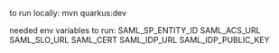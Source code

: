 to run locally:
mvn quarkus:dev


needed env variables to run:
SAML_SP_ENTITY_ID
SAML_ACS_URL
SAML_SLO_URL
SAML_CERT
SAML_IDP_URL
SAML_IDP_PUBLIC_KEY